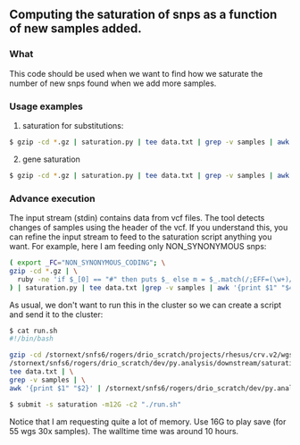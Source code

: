 ## Computing the saturation of snps as a function of new samples added.

### What

This code should be used when we want to find how we saturate the number of
new snps found when we add more samples.

### Usage examples

1. saturation for substitutions:

```sh
$ gzip -cd *.gz | saturation.py | tee data.txt | grep -v samples | awk '{print $1" "$2}' | plot_sat.py "title: subs" "x: samples " "y: # of events" > subs.plot.py
```

2. gene saturation

```sh
$ gzip -cd *.gz | saturation.py | tee data.txt | grep -v samples | awk '{print $1" "$4}' | plot_sat.py "title: subs" "x: samples " "y: # of genes" > subs.plot.py
```

### Advance execution

The input stream (stdin) contains data from vcf files. The tool detects changes of samples using
the header of the vcf. If you understand this, you can refine the input stream to feed to the saturation
script anything you want. For example, here I am feeding only NON_SYNONYMOUS snps:

```sh
( export _FC="NON_SYNONYMOUS_CODING"; \
gzip -cd *.gz | \
  ruby -ne 'if $_[0] == "#" then puts $_ else m = $_.match(/;EFF=(\w+)/); puts $_ if m[1] == ENV["_FC"] end' \
) | saturation.py | tee data.txt |grep -v samples | awk '{print $1" "$4}' | grep -v num | plot_sat.py > output.png
```

As usual, we don't want to run this in the cluster so we can create a script and send it to the cluster:

```sh
$ cat run.sh
#!/bin/bash

gzip -cd /stornext/snfs6/rogers/drio_scratch/projects/rhesus/crv.v2/wgs/snps/*.vcf.anno.gz | \
/stornext/snfs6/rogers/drio_scratch/dev/py.analysis/downstream/saturation_snps/saturation.py | \
tee data.txt | \
grep -v samples | \
awk '{print $1" "$2}' | /stornext/snfs6/rogers/drio_scratch/dev/py.analysis/downstream/saturation_snps/plot_sat.py "title: subs" "x: samples " "y: # of events" > Ravi_subs.plot.png

$ submit -s saturation -m12G -c2 "./run.sh"
```

Notice that I am requesting quite a lot of memory. Use 16G to play save (for 55 wgs 30x samples).
The walltime time was around 10 hours.

